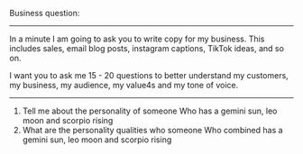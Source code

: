 Business question:
-- -- -- -- -- -- --
In a minute I am going to ask you to write copy for my business.
This includes sales, email blog posts, instagram captions, TikTok ideas, and so on.

I want you to ask me 15 - 20 questions to better understand my customers, my business, my audience,
my value4s and my tone of voice.



- - - - -

1. Tell me about the personality of someone Who has a gemini sun, leo moon and scorpio rising
2. What are the personality qualities who someone Who combined has a gemini sun, leo moon and scorpio rising
